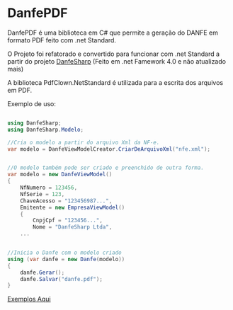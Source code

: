 # DanfePDF

DanfePDF é uma biblioteca em C# que permite a geração do DANFE em formato PDF feito com .net Standard.

O Projeto foi refatorado e convertido para funcionar com .net Standard a partir do projeto 
[DanfeSharp](https://github.com/SilverCard/DanfeSharp) (Feito em .net Famework 4.0 e não atualizado mais)

A biblioteca PdfClown.NetStandard é utilizada para a escrita dos arquivos em PDF.

Exemplo de uso:
```csharp

using DanfeSharp;
using DanfeSharp.Modelo;

//Cria o modelo a partir do arquivo Xml da NF-e.
var modelo = DanfeViewModelCreator.CriarDeArquivoXml("nfe.xml");


//O modelo também pode ser criado e preenchido de outra forma.
var modelo = new DanfeViewModel()
{
    NfNumero = 123456,
    NfSerie = 123,
    ChaveAcesso = "123456987...",
    Emitente = new EmpresaViewModel()
    {
        CnpjCpf = "123456...",
        Nome = "DanfeSharp Ltda",    
	...


//Inicia o Danfe com o modelo criado
using (var danfe = new Danfe(modelo))
{
	danfe.Gerar();
	danfe.Salvar("danfe.pdf");
}
```

[Exemplos Aqui](https://github.com/TBertuzzi/DanfePDF/tree/main/DanfePDF.Console)
